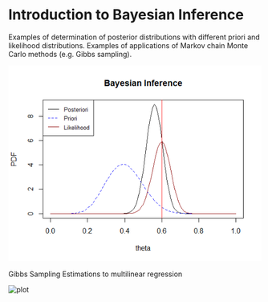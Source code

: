 # Introduction to Bayesian Inference

Examples of determination of posterior distributions with different priori and likelihood distributions.
Examples of applications of Markov chain Monte Carlo methods (e.g. Gibbs sampling).

![](ex_plot.png)

Gibbs Sampling Estimations to multilinear regression

![plot](Gibbs-Sampling/MultilinearRegGibbs.png)
